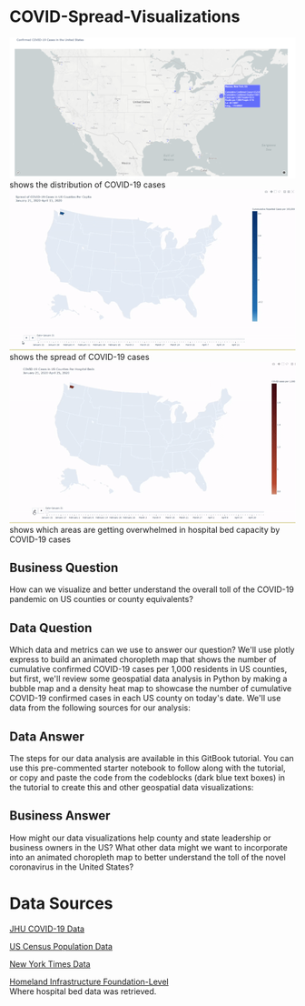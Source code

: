 # COVID-Spread-Visualizations

![alt text](https://github.com/Gramir10/COVID-Spread-Visualizations/blob/master/bubble_map.png)
shows the distribution of COVID-19 cases
![alt text](https://github.com/Gramir10/COVID-Spread-Visualizations/blob/master/CovidSpread.gif)
shows the spread of COVID-19 cases
![alt text](https://github.com/Gramir10/COVID-Spread-Visualizations/blob/master/HospitalBeds.gif)
shows which areas are getting overwhelmed in hospital bed capacity by COVID-19 cases
## Business Question
How can we visualize and better understand the overall toll of the COVID-19 pandemic on US counties or county equivalents?

## Data Question
Which data and metrics can we use to answer our question? We'll use plotly express to build an animated choropleth map that shows the number of cumulative confirmed COVID-19 cases per 1,000 residents in US counties, but first, we'll review some geospatial data analysis in Python by making a bubble map and a density heat map to showcase the number of cumulative COVID-19 confirmed cases in each US county on today's date.
We'll use data from the following sources for our analysis:

## Data Answer

The steps for our data analysis are available in this GitBook tutorial. You can use this pre-commented starter notebook to follow along with the tutorial, or copy and paste the code from the codeblocks (dark blue text boxes) in the tutorial to create this and other geospatial data visualizations:

## Business Answer
How might our data visualizations help county and state leadership or business owners in the US? What other data might we want to incorporate into an animated choropleth map to better understand the toll of the novel coronavirus in the United States?

# Data Sources

[JHU COVID-19 Data](https://raw.githubusercontent.com/CSSEGISandData/COVID-19/master/csse_covid_19_data/csse_covid_19_daily_reports/04-14-2020.csv)

[US Census Population Data](https://www2.census.gov/programs-surveys/popest/datasets/2010-2019/counties/totals/co-est2019-alldata.csv)

[New York Times Data](https://raw.githubusercontent.com/nytimes/covid-19-data/master/us-counties.csv)


[Homeland Infrastructure Foundation-Level](https://hifld-geoplatform.opendata.arcgis.com/datasets/hospitals)
 </br>
Where hospital bed data was retrieved.
